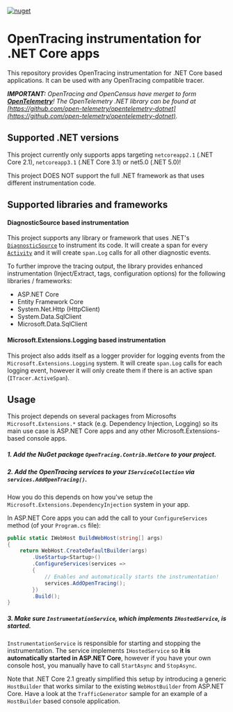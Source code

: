 [![nuget](https://img.shields.io/nuget/v/OpenTracing.Contrib.NetCore.svg?logo=nuget)](https://www.nuget.org/packages/OpenTracing.Contrib.NetCore)

# OpenTracing instrumentation for .NET Core apps

This repository provides OpenTracing instrumentation for .NET Core based applications.
It can be used with any OpenTracing compatible tracer.

_**IMPORTANT:** OpenTracing and OpenCensus have merget to form **[OpenTelemetry](https://opentelemetry.io)**! The OpenTelemetry .NET library can be found at [https://github.com/open-telemetry/opentelemetry-dotnet](https://github.com/open-telemetry/opentelemetry-dotnet)._

## Supported .NET versions

This project currently only supports apps targeting `netcoreapp2.1` (.NET Core 2.1), `netcoreapp3.1` (.NET Core 3.1) or net5.0 (.NET 5.0)!

This project DOES NOT support the full .NET framework as that uses different instrumentation code.

## Supported libraries and frameworks

#### DiagnosticSource based instrumentation

This project supports any library or framework that uses .NET's [`DiagnosticSource`](https://github.com/dotnet/runtime/blob/master/src/libraries/System.Diagnostics.DiagnosticSource/src/DiagnosticSourceUsersGuide.md)
to instrument its code. It will create a span for every [`Activity`](https://github.com/dotnet/runtime/blob/master/src/libraries/System.Diagnostics.DiagnosticSource/src/ActivityUserGuide.md)
and it will create `span.Log` calls for all other diagnostic events.

To further improve the tracing output, the library provides enhanced instrumentation
(Inject/Extract, tags, configuration options) for the following libraries / frameworks:

* ASP.NET Core
* Entity Framework Core
* System.Net.Http (HttpClient)
* System.Data.SqlClient
* Microsoft.Data.SqlClient

#### Microsoft.Extensions.Logging based instrumentation

This project also adds itself as a logger provider for logging events from the `Microsoft.Extensions.Logging` system.
It will create `span.Log` calls for each logging event, however it will only create them if there is an active span (`ITracer.ActiveSpan`).

## Usage

This project depends on several packages from Microsofts `Microsoft.Extensions.*` stack (e.g. Dependency Injection, Logging)
so its main use case is ASP.NET Core apps and any other Microsoft.Extensions-based console apps.

##### 1. Add the NuGet package `OpenTracing.Contrib.NetCore` to your project.

##### 2. Add the OpenTracing services to your `IServiceCollection` via `services.AddOpenTracing()`.

How you do this depends on how you've setup the `Microsoft.Extensions.DependencyInjection` system in your app.

In ASP.NET Core apps you can add the call to your `ConfigureServices` method (of your `Program.cs` file):

```csharp
public static IWebHost BuildWebHost(string[] args)
{
    return WebHost.CreateDefaultBuilder(args)
        .UseStartup<Startup>()
        .ConfigureServices(services =>
        {
            // Enables and automatically starts the instrumentation!
            services.AddOpenTracing();
        })
        .Build();
}
```

##### 3. Make sure `InstrumentationService`, which implements `IHostedService`, is started.

`InstrumentationService` is responsible for starting and stopping the instrumentation.
The service implements `IHostedService` so **it is automatically started in ASP.NET Core**,
however if you have your own console host, you manually have to call `StartAsync` and `StopAsync`.

Note that .NET Core 2.1 greatly simplified this setup by introducing a generic `HostBuilder` that works similar to the existing `WebHostBuilder` from ASP.NET Core. Have a look at the `TrafficGenerator` sample for an example of a `HostBuilder` based console application.

